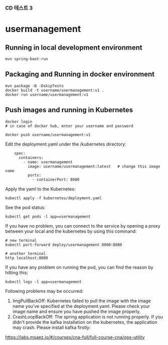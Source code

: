### CD 테스트 3

# usermanagement

## Running in local development environment

```
mvn spring-boot:run
```

## Packaging and Running in docker environment

```
mvn package -B -DskipTests
docker build -t username/usermanagement:v1 .
docker run username/usermanagement:v1
```

## Push images and running in Kubernetes

```
docker login 
# in case of docker hub, enter your username and password

docker push username/usermanagement:v1
```

Edit the deployment.yaml under the /kubernetes directory:

```
    spec:
      containers:
        - name: usermanagement
          image: username/usermanagement:latest   # change this image name
          ports:
            - containerPort: 8080

```

Apply the yaml to the Kubernetes:

```
kubectl apply -f kubernetes/deployment.yaml
```

See the pod status:

```
kubectl get pods -l app=usermanagement
```

If you have no problem, you can connect to the service by opening a proxy between your local and the kubernetes by using
this command:

```
# new terminal
kubectl port-forward deploy/usermanagement 8080:8080

# another terminal
http localhost:8080
```

If you have any problem on running the pod, you can find the reason by hitting this:

```
kubectl logs -l app=usermanagement
```

Following problems may be occurred:

1. ImgPullBackOff:  Kubernetes failed to pull the image with the image name you've specified at the deployment.yaml.
   Please check your image name and ensure you have pushed the image properly.
1. CrashLoopBackOff: The spring application is not running properly. If you didn't provide the kafka installation on the
   kubernetes, the application may crash. Please install kafka firstly:

https://labs.msaez.io/#/courses/cna-full/full-course-cna/ops-utility

